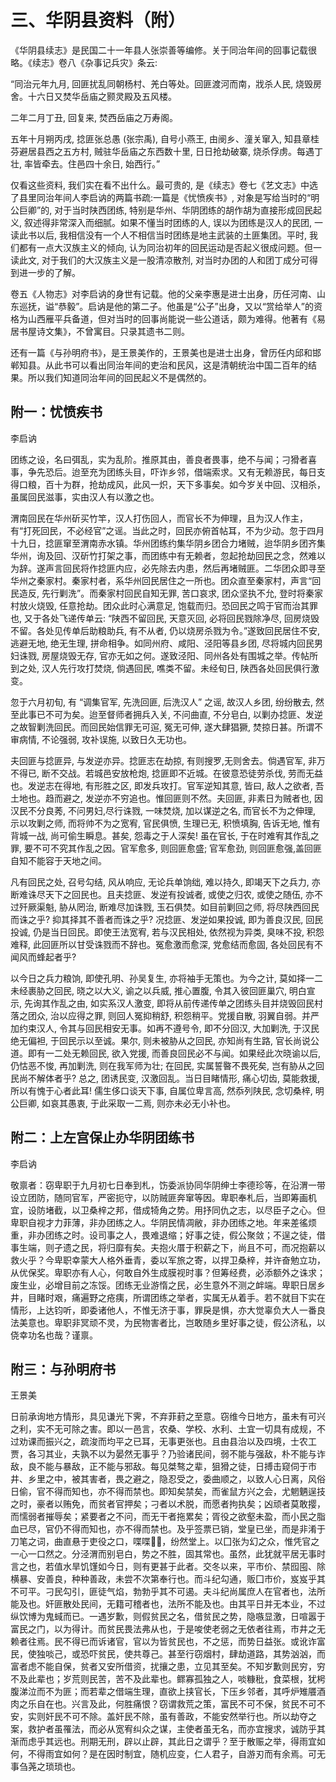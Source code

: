 # 三、华阴县资料（附）

《华阴县续志》是民国二十一年县人张崇善等编修。关于同治年间的回事记载很略。《续志》卷八《杂事记兵灾》条云:

“同治元年九月, 回匪扰乱同朝杨村、羌白等处。回匪渡河而南，戕杀人民, 烧毁房舍。十六日又焚华岳庙之颢灵殿及五风楼。

二年二月丁丑, 回复来, 焚西岳庙之万寿阁。

五年十月朔丙戌, 捻匪张总愚 (张宗禹), 自号小燕王, 由阌乡、潼关窜入, 知县章桂芬避居县西之五方村, 贼驻华岳庙之东西数十里, 日日抢劫破寨, 烧杀俘虏。每遇丁壮, 率皆牵去。住邑四十余日, 始西行。”

仅看这些资料, 我们实在看不出什么。最可贵的, 是《续志》卷七《艺文志》中选了县里同治年间人李启讷的两篇书疏:一篇是《忧愤疾书》, 对象是写给当时的“明公巨卿”的, 对于当时陕西团练, 特别是华州、华阴团练的胡作胡为直接形成回民起义, 叙述得非常深入而细腻。如果不懂当时团练的人, 误以为团练是汉人的民团, 一读此书以后, 我相信没有一个人不相信当时团练是地主武装的土匪集团。平时, 我们都有一点大汉族主义的倾向, 认为同治初年的回民运动是否起义很成问题。但一读此文, 对于我们的大汉族主义是一股清凉散剂, 对当时办团的人和团丁成分可得到进一步的了解。

卷五《人物志》对李启讷的身世有记载。他的父亲李惠是进士出身，历任河南、山东巡抚，谥“恭毅”。启讷是他的第二子。他虽是“公子”出身，又以“赏给举人”的资格为山西雁平兵备道，但对当时的回事尚能说一些公道话，颇为难得。他著有《易居书屋诗文集》，不曾寓目。只录其遗书二则。

还有一篇《与孙明府书》，是王景美作的，王景美也是进士出身，曾历任内邱和邯郸知县。从此书可以看出同治年间的吏治和民风，这是清朝统治中国二百年的结果。所以我们知道同治年间的回民起义不是偶然的。

## 附一：忧愤疾书

李启讷

团练之设，名曰弭乱，实为乱阶。推原其由，善良者畏事，绝不与闻；刁猾者喜事，争先恐后。迨至充为团练头目，吓诈乡邻，借端索求。又有无赖游民，每日支得口粮，百十为群，抢劫成风，此风一炽，天下多事矣。如今岁关中回、汉相杀，虽属回民滋事，实由汉人有以激之也。

渭南回民在华州斫买竹竿，汉人打伤回人，而官长不为伸理，且为汉人作主，有“打死回民，不必经官”之谣。当此之时，回民亦俯首帖耳，不为少动。忽于四月十九日，捻匪窜至渭南赤水镇。华州团练约集华阴乡团合力堵贼，迨华阴乡团齐集华州，询及回、汉斫竹打架之事，而团练中有无赖者，忽起抢劫回民之念，然难以为辞。遂声言回民将作捻匪内应，必先除去内患，然后再堵贼匪。二华团众即寻至华州之秦家村。秦家村者，系华州回民居住之一所也。团众直至秦家村，声言“回民造反, 先行剿洗”。而秦家村回民自知无罪, 苦口哀求, 团众坚执不允, 登时将秦家村放火烧毁, 任意抢劫。团众此时心满意足, 饱载而归。恐回民之鸣于官而治其罪也, 又于各处飞递传单云: “陕西不留回民, 天意灭回, 必将回民戮除净尽, 回房烧毁不留。各处见传单后助粮助兵, 有不从者, 仍以烧房杀戮为令。”遂致回民居住不安, 逃避无地, 绝无生理, 拼命相争。如同州府、咸阳、泾阳等县乡团, 尽将城内回民男妇诛戮, 房屋烧毁无存, 官亦无如之何。遂致泾阳、同州各处有围城之举。传帖所到之处, 汉人先行攻打焚烧, 倘遇回民, 噍类不留。未经旬日, 陕西各处回民俱行激变。

忽于六月初旬, 有 “调集官军, 先洗回匪, 后洗汉人” 之谣, 故汉人乡团, 纷纷散去, 然至此事已不可为矣。迨至督师者拥兵入关, 不问曲直, 不分皂白, 以剿办捻匪、发逆之故智剿洗回民。而回民始信罪无可逭, 冤无可伸, 遂大肆猖獗, 焚掠日甚。所谓不审病情, 不论强弱, 攻补误施, 以致日久无功也。

夫回匪与捻匪异, 与发逆亦异。捻匪志在劫掠, 有则搜罗,无则舍去。倘遇官军, 非万不得已, 断不交战。若城邑安放枪炮, 捻匪即不近城。在彼意恐徒劳杀伐, 劳而无益也。发逆志在得地, 有形胜之区, 即发兵攻打。官军逆知其意, 皆曰, 敌人之欲者, 吾土地也。趋而避之, 发逆亦不穷追也。惟回匪则不然。夫回匪, 非素日为贼者也, 因汉民不分良莠, 不问男妇,尽行诛戮, 一味焚烧, 加以谋逆之名, 而官长不为之伸理, 示以攻剿之师, 而将帅不为之宽宥, 官民俱愤, 生理已无, 积愤填胸, 告诉无地, 惟有背城一战, 尚可偷生瞬息。甚矣, 怨毒之于人深矣! 虽在官长, 于在时难宥其作乱之罪, 要不可不究其作乱之因。官军愈多, 则回匪愈盛; 官军愈劲, 则回匪愈强,盖回匪自知不能容于天地之间。

凡有回民之处, 召号勾结, 风从响应, 无论兵单饷绌, 难以持久, 即竭天下之兵力, 亦断难诛尽天下之回民也。且夫捻匪、发逆有投诚者, 或使之归农, 或使之随伍, 亦不过歼厥渠魁, 胁从罔治, 断难尽加诛戮, 玉石俱焚。如目前剿回之师, 将尽陕西回民而诛之乎? 抑其择其不善者而诛之乎? 况捻匪、发逆如果投诚, 即为善良汉民, 回民投诚, 仍是当日回民。即使王法宽宥, 若与汉民相处, 依然视为异类, 臭味不投, 积怨难释, 此回匪所以甘受诛戮而不辞也。冤愈激而愈深, 党愈结而愈固, 各处回民有不闻风而蜂起者乎?

以今日之兵力粮饷, 即使孔明、孙吴复生, 亦将袖手无策也。为今之计, 莫如择一二未经裹胁之回民, 晓之以大义, 谕之以兵威, 推心置腹, 令其入彼回匪巢穴, 明白宣示, 先询其作乱之由, 如实系汉人激变, 即将从前传递传单之团练头目并烧毁回民村落之团众, 治以应得之罪, 则回人冤抑稍舒, 积怨稍平。党援自散, 羽翼自弱。并严加约束汉人, 令其与回民相安无事。如再不遵号令, 即不分回汉, 大加剿洗, 于汉民绝无偏袒, 于回民示以至诚。果尔, 则未被胁从之回民, 亦知尚有生路, 官长尚说公道。即有一二处无赖回民, 欲入党援, 而善良回民必不与闻。如果经此次晓谕以后, 仍怙恶不悛, 再加剿洗, 则在我军师为壮; 在回民, 实属誓暋不畏死矣, 岂有胁从之回民尚不解体者乎? 总之, 团诱民变, 汉激回乱。当日目睹情形, 痛心切齿, 莫能救援, 所以有愧于心者此耳! 儒生侈口谈天下事, 自属位卑言高, 然忝列陕民, 念切桑梓, 明公巨卿, 如哀其愚衷, 于此采取一二焉, 则亦未必无小补也。

## 附二：上左宫保止办华阴团练书

李启讷

敬禀者：窃卑职于九月初七日奉到札，饬委派协同华阴绅士李德珍等，在沿渭一带设立团防，随同官军，严密扼守，以防贼匪奔窜等因。卑职奉札后，当即筹画机宜，设防堵截，以卫桑梓之邦，借成犄角之势。用抒同仇之志，以尽臣子之心。但卑职自视才力菲薄，非办团练之人。华阴民情凋敝，非办团练之地。年来差徭烦重，非办团练之时。设司事之人，畏难退缩；好事之徒，假公聚敛；不逞之徒，借事生端，则孑遗之民，将归靡有矣。夫抱火厝于积薪之下，尚且不可，而况抱薪以救火乎？今卑职幸蒙大人格外垂青，委以军旅之寄，以捍卫桑梓，并许奋勉立功，从优保奖。卑职亦有人心，何敢自外生成膜视时事？但筹经费，必添额外之诛求；废生业，必增目前之冻馁。团练无业游惰之民，必生意外不测之衅端。卑职日居乡井，目睹时艰，痛遍野之疮痍，所谓团练之举者，实属无从着手。若不就目下实在情形，上达钧听，即委诸他人，不惟无济于事，罪戾是惧，亦大觉辜负大人一番良法美意也。卑职非冥顽不灵，为民物害者比，岂敢随乡里好事之徒，假公济私，以侥幸功名也哉？谨禀。

## 附三：与孙明府书

王景美

日前承询地方情形，具见谦光下霁，不弃菲葑之至意。窃维今日地方，虽未有可兴之利，实不无可除之害。即以一邑言，农桑、学校、水利、土宜一切具有成规，不过劝课而振兴之，疏浚而均平之已耳，无事更张也。且由县治以及四境，士农工贾，各习其业，夫孰不以为晏然无事乎？乃验诸民间，弱不能与强敌，朴不能与诈敌，良不能与暴敌，正不能与邪敌。每见桀骜之辈，狙猾之徒，日搏击窥伺于市井、乡里之中，被其害者，畏之避之，隐忍受之，委曲顺之，以致人心日离，风俗日偷，官不得而知也，亦不得而禁也。即知矣禁矣，而雀鼠方兴之会，尤魍魉逞技之时，豪者以贿免，而贫者官押矣；刁者以术脱，而愿者拘执矣；凶顽者莫敢撄，而懦弱者摧辱矣；紧要者之不问，而无干者拖累矣；胥役之欲壑未盈，而小民之脂血已尽，官仍不得而知也，亦不得而禁也。及乎签票已销，堂皇已坐，而是非淆于刀笔之词，曲直悬于吏役之口，喋喋𫍢𫍢，纷然堂上。以囗张为幻之众，惟凭官之一心一口然之。分泾渭而别皂白，势之不胜，固其常也。虽然，此犹就平居无事时言之也，若值水旱饥馑如今日，则有更甚于此者。交冬以来，平市价、禁囮囤、除横暴、安善良，种种善政，未尝不次第奉行也。而斗纪勾通，贩囗市价，岌岌乎其不可平。刁民勾引，匪徒气焰，勃勃乎其不可遏。夫斗纪尚属庶人在官者也，法所能及也。奸匪散处民间，无籍可稽者也，法所不能及也。由其平日并无本业，不过纵饮博为鬼蜮而已。一遇岁歉，则假贫民之名，借贫民之势，隐嗾显激，日喧嚣于富民之门，以为得计。而贫民畏法弗从也，于是唆使老弱之无依者往焉，市井之无赖者往焉。民不得已而诉诸官，官以为皆贫民也，不之惩，而势日益张。或讹诈富民，使独啖己，或恐吓贫民，使共尊己。甚至行窃烟村，肆劫道路，其势汹汹，而富者虑不能自保，贫者又安所借资，扰攘之患，立见其至矣。不知岁歉则民穷，穷不及此辈也；岁荒则民苦，苦不及此辈也。鳏寡孤独之人，啖糠秕，食菜根，犹枵腹涕泣而不为匪；而若辈之借端生理，直欲上挟官长，下压乡邻者，其呼炉雉餍酒肉之乐自在也。兴言及此，何胜痛恨？窃谓救荒之策，富民不可不保，贫民不可不安，实则奸民不可不除。盖奸民不除，虽有善政，不能安然举行也。所以劫夺之案，救护者虽罹法，而必从宽宥纠众之谋，主使者虽无名，而亦宜搜求，诚防乎其渐而虑乎其远也。刑期无刑，辟以止辟，其此日之谓乎？至于散赈之举，得雨宜如何，不得雨宜如何？是在因时制宜，随机应变，仁人君子，自游刃而有余焉。可无事刍荛之琐琐也。
